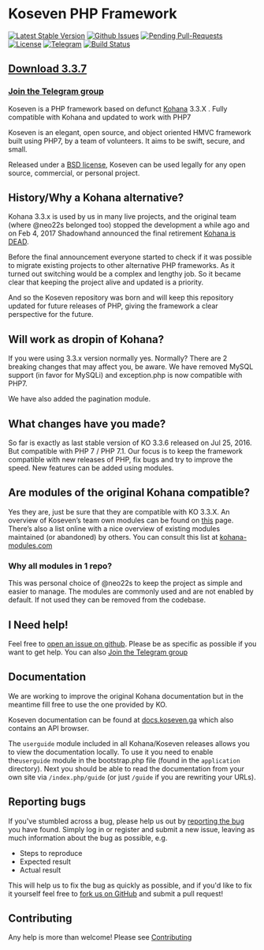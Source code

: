 # Koseven PHP Framework
[![Latest Stable Version](https://poser.pugx.org/koseven/koseven/v/stable)](https://packagist.org/packages/koseven/koseven)
[![Github Issues](http://githubbadges.herokuapp.com/koseven/koseven/issues.svg)](https://github.com/koseven/koseven/issues)
[![Pending Pull-Requests](http://githubbadges.herokuapp.com/koseven/koseven/pulls.svg)](https://github.com/koseven/koseven/pulls)
[![License](https://poser.pugx.org/koseven/koseven/license.svg)](https://packagist.org/packages/koseven/koseven)
[![Telegram](https://img.shields.io/badge/Telegram-joinChat-blue.svg)](https://telegram.me/koseven)
[![Build Status](https://travis-ci.org/koseven/koseven.svg?branch=devel)](https://travis-ci.org/koseven/koseven)

## [Download 3.3.7](https://github.com/koseven/koseven/archive/3.3.7.zip)

### [Join the Telegram group](https://telegram.me/koseven)

Koseven is a PHP framework based on defunct [Kohana](http://kohanaframework.org/) 3.3.X . Fully compatible with Kohana and updated to work with PHP7

Koseven is an elegant, open source, and object oriented HMVC framework built using PHP7, by a team of volunteers. It aims to be swift, secure, and small.

Released under a [BSD license](LICENSE.md), Koseven can be used legally for any open source, commercial, or personal project.

## History/Why a Kohana alternative?

Kohana 3.3.x is used by us in many live projects, and the original team (where @neo22s belonged too) stopped the development a while ago and on Feb 4, 2017 Shadowhand announced the final retirement [Kohana is DEAD](http://discourse.kohanaframework.org/t/kohana-retirement-2017-07-01/1277).

Before the final announcement everyone started to check if it was possible to migrate existing projects to other alternative PHP frameworks. As it turned out switching would be a complex and lengthy job.
So it became clear that keeping the project alive and updated is a priority.

And so the Koseven repository was born and will keep this repository updated for future releases of PHP, giving the framework a clear perspective for the future.

## Will work as dropin of Kohana?

If you were using 3.3.x version normally yes. Normally? There are 2 breaking changes that may affect you, be aware. We have removed MySQL support (in favor for MySQLi) and exception.php is now compatible with PHP7.

We have also added the pagination module.

## What changes have you made?

So far is exactly as last stable version of KO 3.3.6 released on Jul 25, 2016. But compatible with PHP 7 / PHP 7.1.
Our focus is to keep the framework compatible with new releases of PHP, fix bugs and try to improve the speed.
New features can be added using modules.

## Are modules of the original Kohana compatible?

Yes they are, just be sure that they are compatible with KO 3.3.X.
An overview of Koseven’s team own modules can be found on [this](https://koseven.ga/modules.html) page.
There’s also a list online with a nice overview of existing modules maintained (or abandoned) by others. You can consult this list at [kohana-modules.com](https://koseven.ga/modules.html)

### Why all modules in 1 repo?

This was personal choice of @neo22s to keep the project as simple and easier to manage. The modules are commonly used and are not enabled by default. If not used they can be removed from the codebase.

## I Need help!

Feel free to [open an issue on github](https://github.com/koseven/koseven/issues/new). Please be as specific as possible if you want to get help. You can also [Join the Telegram group](https://telegram.me/koseven) 

## Documentation

We are working to improve the original Kohana documentation but in the meantime fill free to use the one provided by KO.

Koseven documentation can be found at [docs.koseven.ga](https://docs.koseven.ga) which also contains an API browser.

The `userguide` module included in all Kohana/Koseven releases allows you to view the documentation locally. To use it you need to enable the`userguide` module in the bootstrap.php file (found in the `application` directory). Next you should be able to read the documentation from your own site via `/index.php/guide` (or just `/guide` if you are rewriting your URLs).

## Reporting bugs
If you've stumbled across a bug, please help us out by [reporting the bug](https://github.com/koseven/koseven/issues/new) you have found. Simply log in or register and submit a new issue, leaving as much information about the bug as possible, e.g.

* Steps to reproduce
* Expected result
* Actual result

This will help us to fix the bug as quickly as possible, and if you'd like to fix it yourself feel free to [fork us on GitHub](https://github.com/koseven) and submit a pull request!

## Contributing

Any help is more than welcome! Please see [Contributing](CONTRIBUTING.md)
